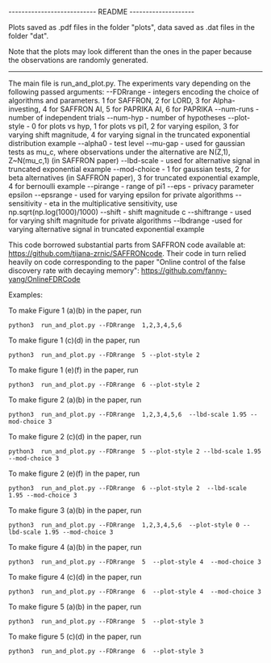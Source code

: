 --------------------------- README --------------------

Plots saved as .pdf files in the folder "plots", data saved as .dat files in the folder "dat".

Note that the plots may look different than the ones in the paper because the observations are randomly generated.

--------------------------------------------------------

The main file is run_and_plot.py. The experiments vary depending on the following passed arguments:
--FDRrange - integers encoding the choice of algorithms and parameters. 1 for SAFFRON, 2 for LORD, 3 for Alpha-investing, 4 for SAFFRON AI, 5 for PAPRIKA AI, 6 for PAPRIKA
--num-runs - number of independent trials
--num-hyp - number of hypotheses
--plot-style - 0 for plots vs hyp, 1 for plots vs pi1, 2 for varying espilon, 3 for varying shift magnitude, 4 for varying signal in the truncated exponential distribution example
--alpha0 - test level
--mu-gap - used for gaussian tests as mu_c, where observations under the alternative are N(Z,1), Z~N(mu_c,1) (in SAFFRON paper)
--lbd-scale - used for alternative signal in truncated exponential example
--mod-choice - 1 for gaussian tests, 2 for beta alternatives (in SAFFRON paper), 3 for truncated exponential example, 4 for bernoulli example
--pirange - range of pi1
--eps - privacy parameter epsilon
--epsrange - used for varying epsilon for private algorithms
--sensitivity - eta in the multiplicative sensitivity, use np.sqrt(np.log(1000)/1000) 
--shift - shift magnitude c
--shiftrange - used for varying shift magnitude for private algorithms
--lbdrange -used for varying alternative signal in truncated exponential example


This code borrowed substantial parts from SAFFRON code available at: https://github.com/tijana-zrnic/SAFFRONcode.
Their code in turn relied heavily on code corresponding to the paper "Online control of the false discovery rate with decaying memory": https://github.com/fanny-yang/OnlineFDRCode

Examples:

To make Figure 1 (a)(b) in the paper, run
```
python3  run_and_plot.py --FDRrange  1,2,3,4,5,6 
```
 
To make figure  1 (c)(d) in the paper, run 
```
python3  run_and_plot.py --FDRrange  5 --plot-style 2 
```
 
To make figure  1 (e)(f) in the paper, run 
```
python3  run_and_plot.py --FDRrange  6 --plot-style 2 
```

To make figure 2 (a)(b) in the paper, run
```
python3  run_and_plot.py --FDRrange  1,2,3,4,5,6  --lbd-scale 1.95 --mod-choice 3 
```
 
To make figure  2 (c)(d) in the paper, run 
```
python3  run_and_plot.py --FDRrange  5 --plot-style 2 --lbd-scale 1.95 --mod-choice 3 
```
 
To make figure  2 (e)(f) in the paper, run 
```
python3  run_and_plot.py --FDRrange  6 --plot-style 2  --lbd-scale 1.95 --mod-choice 3 
```

To make figure 3 (a)(b) in the paper, run
```
python3  run_and_plot.py --FDRrange  1,2,3,4,5,6  --plot-style 0 --lbd-scale 1.95 --mod-choice 3 
```

To make figure 4 (a)(b) in the paper, run
```
python3  run_and_plot.py --FDRrange  5  --plot-style 4  --mod-choice 3 
```

To make figure 4 (c)(d) in the paper, run
```
python3  run_and_plot.py --FDRrange  6  --plot-style 4  --mod-choice 3 
```

To make figure 5 (a)(b) in the paper, run
```
python3  run_and_plot.py --FDRrange  5  --plot-style 3
```

To make figure 5 (c)(d) in the paper, run
```
python3  run_and_plot.py --FDRrange  6  --plot-style 3
```

